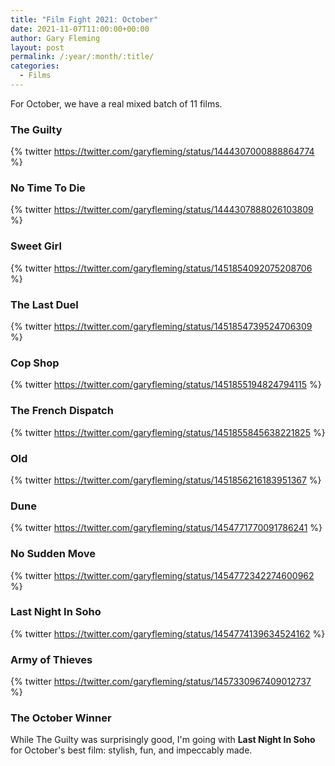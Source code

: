 ```yaml
---
title: "Film Fight 2021: October"
date: 2021-11-07T11:00:00+00:00
author: Gary Fleming
layout: post
permalink: /:year/:month/:title/
categories:
  - Films
---
```


For October, we have a real mixed batch of 11 films.

### The Guilty

{% twitter https://twitter.com/garyfleming/status/1444307000888864774 %}

### No Time To Die

{% twitter https://twitter.com/garyfleming/status/1444307888026103809 %}

### Sweet Girl

{% twitter https://twitter.com/garyfleming/status/1451854092075208706 %}

### The Last Duel

{% twitter https://twitter.com/garyfleming/status/1451854739524706309 %}

### Cop Shop

{% twitter https://twitter.com/garyfleming/status/1451855194824794115 %}

### The French Dispatch

{% twitter https://twitter.com/garyfleming/status/1451855845638221825 %}

### Old

{% twitter https://twitter.com/garyfleming/status/1451856216183951367 %}

### Dune

{% twitter https://twitter.com/garyfleming/status/1454771770091786241 %}

### No Sudden Move

{% twitter https://twitter.com/garyfleming/status/1454772342274600962 %}

### Last Night In Soho

{% twitter https://twitter.com/garyfleming/status/1454774139634524162 %}

### Army of Thieves

{% twitter https://twitter.com/garyfleming/status/1457330967409012737 %}

### The October Winner

While The Guilty was surprisingly good, I'm going with **Last Night In Soho** for October's best film: stylish, fun, and impeccably made.
